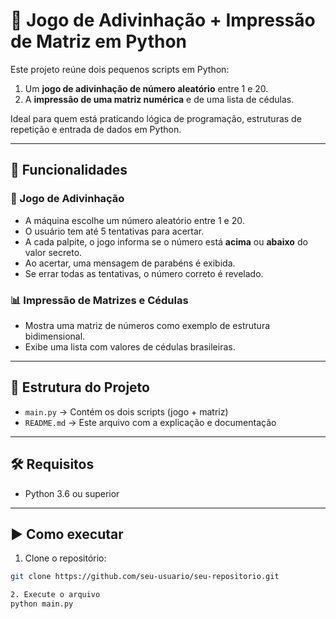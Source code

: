 # 🎯 Jogo de Adivinhação + Impressão de Matriz em Python

Este projeto reúne dois pequenos scripts em Python:

1. Um **jogo de adivinhação de número aleatório** entre 1 e 20.
2. A **impressão de uma matriz numérica** e de uma lista de cédulas.

Ideal para quem está praticando lógica de programação, estruturas de repetição e entrada de dados em Python.

---

## 🧠 Funcionalidades

### 🔢 Jogo de Adivinhação
- A máquina escolhe um número aleatório entre 1 e 20.
- O usuário tem até 5 tentativas para acertar.
- A cada palpite, o jogo informa se o número está **acima** ou **abaixo** do valor secreto.
- Ao acertar, uma mensagem de parabéns é exibida.
- Se errar todas as tentativas, o número correto é revelado.

### 📊 Impressão de Matrizes e Cédulas
- Mostra uma matriz de números como exemplo de estrutura bidimensional.
- Exibe uma lista com valores de cédulas brasileiras.

---

## 📂 Estrutura do Projeto

- `main.py` → Contém os dois scripts (jogo + matriz)
- `README.md` → Este arquivo com a explicação e documentação

---

## 🛠️ Requisitos

- Python 3.6 ou superior

---

## ▶️ Como executar

1. Clone o repositório:
```bash
git clone https://github.com/seu-usuario/seu-repositorio.git

2. Execute o arquivo
python main.py
